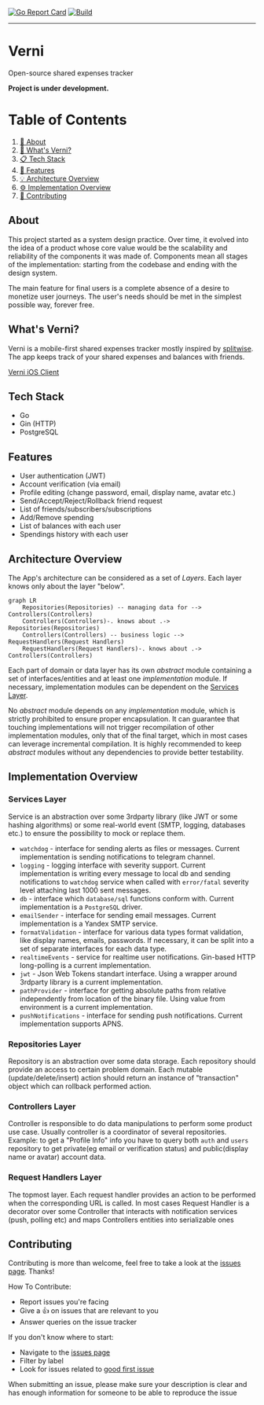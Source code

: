 [![Go Report Card](https://goreportcard.com/badge/github.com/rzmn/governi)](https://goreportcard.com/report/github.com/rzmn/governi) 
[![Build](https://github.com/rzmn/governi/actions/workflows/build.yml/badge.svg)](https://github.com/rzmn/governi/actions/workflows/build.yml)

---
# Verni
Open-source shared expenses tracker

**Project is under development.**
# Table of Contents
1. [👋 About](https://github.com/rzmn/governi?tab=readme-ov-file#about)
2. [👀 What's Verni?](https://github.com/rzmn/governi?tab=readme-ov-file#whats-verni)
3. [📋 Tech Stack](https://github.com/rzmn/governi?tab=readme-ov-file#tech-stack)
4. [🚀 Features](https://github.com/rzmn/governi?tab=readme-ov-file#features)
5. [💡 Architecture Overview](https://github.com/rzmn/governi?tab=readme-ov-file#architecture-overview)
6. [⚙️ Implementation Overview](https://github.com/rzmn/governi?tab=readme-ov-file#implementation-overview)
7. [🤝 Contributing](https://github.com/rzmn/governi?tab=readme-ov-file#contributing)
## About
This project started as a system design practice. Over time, it evolved into the idea of ​​a product whose core value would be the scalability and reliability of the components it was made of. Components mean all stages of the implementation: starting from the codebase and ending with the design system.

The main feature for final users is a complete absence of a desire to monetize user journeys. The user's needs should be met in the simplest possible way, forever free.
## What's Verni?
Verni is a mobile-first shared expenses tracker mostly inspired by [splitwise](https://www.splitwise.com/). The app keeps track of your shared expenses and balances with friends. 

[Verni iOS Client](https://github.com/rzmn/swiftverni/)

## Tech Stack
- Go
- Gin (HTTP)
- PostgreSQL
## Features
- User authentication (JWT)
- Account verification (via email)
- Profile editing (change password, email, display name, avatar etc.)
- Send/Accept/Reject/Rollback friend request
- List of friends/subscribers/subscriptions
- Add/Remove spending
- List of balances with each user
- Spendings history with each user
## Architecture Overview
The App's architecture can be considered as a set of _Layers_. Each layer knows only about the layer "below".

```mermaid
graph LR
    Repositories(Repositories) -- managing data for --> Controllers(Controllers)
    Controllers(Controllers)-. knows about .-> Repositories(Repositories)
    Controllers(Controllers) -- business logic --> RequestHandlers(Request Handlers)
    RequestHandlers(Request Handlers)-. knows about .-> Controllers(Controllers)
```

Each part of domain or data layer has its own *abstract* module containing a set of interfaces/entities and at least one *implementation* module. If necessary, implementation modules can be dependent on the [Services Layer](https://github.com/rzmn/governi?tab=readme-ov-file#services-layer).

No *abstract* module depends on any *implementation* module, which is strictly prohibited to ensure proper encapsulation. It can guarantee that touching implementations will not trigger recompilation of other implementation modules, only that of the final target, which in most cases can leverage incremental compilation. It is highly recommended to keep *abstract* modules without any dependencies to provide better testability.

## Implementation Overview
### Services Layer
Service is an abstraction over some 3rdparty library (like JWT or some hashing algorithms) or some real-world event (SMTP, logging, databases etc.) to ensure the possibility to mock or replace them.

- `watchdog` - interface for sending alerts as files or messages. Current implementation is sending notifications to telegram channel.
- `logging` - logging interface with severity support. Current implementation is writing every message to local db and sending notifications to `watchdog` service when called with `error/fatal` severity level attaching last 1000 sent messages.
- `db` - interface which `database/sql` functions conform with. Current implementation is a `PostgreSQL` driver.
- `emailSender` - interface for sending email messages. Current implementation is a Yandex SMTP service.
- `formatValidation` - interface for various data types format validation, like display names, emails, passwords. If necessary, it can be split into a set of separate interfaces for each data type.
- `realtimeEvents` - service for realtime user notifications. Gin-based HTTP long-polling is a current implementation.
- `jwt` - Json Web Tokens standart interface. Using a wrapper around 3rdparty library is a current implementation.
- `pathProvider` - interface for getting absolute paths from relative independently from location of the binary file. Using value from environment is a current implementation.
- `pushNotifications` - interface for sending push notifications. Current implementation supports APNS.
### Repositories Layer
Repository is an abstraction over some data storage. Each repository should provide an access to certain problem domain. Each mutable (update/delete/insert) action should return an instance of "transaction" object which can rollback performed action.
### Controllers Layer
Controller is responsible to do data manipulations to perform some product use case. Usually controller is a coordinator of several repositories. Example: to get a "Profile Info" info you have to query both `auth` and `users` repository to get private(eg email or verification status) and public(display name or avatar) account data.
### Request Handlers Layer
The topmost layer. Each request handler provides an action to be performed when the corresponding URL is called. In most cases Request Handler is a decorator over some Controller that interacts with notification services (push, polling etc) and maps Controllers entities into serializable ones

## Contributing

Contributing is more than welcome, feel free to take a look at the [issues page](https://github.com/rzmn/governi/issues). Thanks!

How To Contribute:

- Report issues you're facing
- Give a 👍 on issues that are relevant to you
- Answer queries on the issue tracker

If you don't know where to start:

- Navigate to the [issues page](https://github.com/rzmn/governi/issues)
- Filter by label
- Look for issues related to [good first issue](https://github.com/rzmn/governi/issues?q=is%3Aopen+is%3Aissue+label%3A%22good+first+issue%22)

When submitting an issue, please make sure your description is clear and has enough information for someone to be able to reproduce the issue

